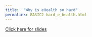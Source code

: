 ```yaml
---
title:  "Why is eHealth so hard"
permalink: BASIC2-hard_e_health.html
---
```

[Click here for slides](http://www.slideshare.net/freshehr/why-is-ehealth-so-hard)
